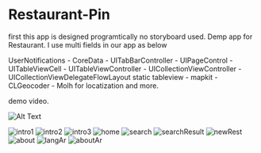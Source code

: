 # Restaurant-Pin
first this app is designed  programtically no storyboard used.
Demp app for Restaurant. I use multi fields in our app as below

UserNotifications - CoreData - UITabBarController - UIPageControl - UITableViewCell - UITableViewController - UICollectionViewController - UICollectionViewDelegateFlowLayout
static tableview - mapkit - CLGeocoder - Molh for locatization and more.

demo video.

![Alt Text](https://j.gifs.com/ANOOJz.gif)

![intro1](https://user-images.githubusercontent.com/34996617/64795850-0ac8b780-d57f-11e9-8328-3c8d2716c758.png)
![intro2](https://user-images.githubusercontent.com/34996617/64795851-0b614e00-d57f-11e9-809c-2dfe64d397e0.png)
![intro3](https://user-images.githubusercontent.com/34996617/64795852-0b614e00-d57f-11e9-85b3-d4bbe9a04a77.png)
![home](https://user-images.githubusercontent.com/34996617/64795854-0bf9e480-d57f-11e9-99d0-0e138461a349.png)
![search](https://user-images.githubusercontent.com/34996617/64795855-0bf9e480-d57f-11e9-8a05-c491c8cab119.png)
![searchResult](https://user-images.githubusercontent.com/34996617/64795856-0c927b00-d57f-11e9-9fdc-f06bac1125a1.png)
![newRest](https://user-images.githubusercontent.com/34996617/64795858-0c927b00-d57f-11e9-8bde-18cbd60f6525.png)
![about](https://user-images.githubusercontent.com/34996617/64795860-0c927b00-d57f-11e9-91f4-b1334ec568b0.png)
![langAr](https://user-images.githubusercontent.com/34996617/64795862-0d2b1180-d57f-11e9-84a1-2c0ac95bb29a.png)
![aboutAr](https://user-images.githubusercontent.com/34996617/64795863-0d2b1180-d57f-11e9-9d31-9a565299edd8.png)
